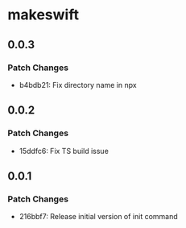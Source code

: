 # makeswift

## 0.0.3

### Patch Changes

- b4bdb21: Fix directory name in npx

## 0.0.2

### Patch Changes

- 15ddfc6: Fix TS build issue

## 0.0.1

### Patch Changes

- 216bbf7: Release initial version of init command
